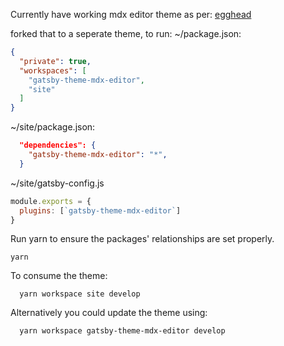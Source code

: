 Currently have working mdx editor theme as per: [egghead](https://egghead.io/lessons/vue-js-introduction-to-mdx?pl=building-websites-with-mdx-and-gatsby-161e9529)

forked that to a seperate theme, to run:
~/package.json:


```json
{
  "private": true,
  "workspaces": [
    "gatsby-theme-mdx-editor",
    "site"
  ]
}

```

~/site/package.json:
```json
  "dependencies": {
    "gatsby-theme-mdx-editor": "*",
  }
```

~/site/gatsby-config.js

```js
module.exports = {
  plugins: [`gatsby-theme-mdx-editor`]
}
```

Run yarn to ensure the packages' relationships are set properly.
```shell
yarn
```

To consume the theme:
```shell
  yarn workspace site develop
```

Alternatively you could update the theme using:
```shell
  yarn workspace gatsby-theme-mdx-editor develop
```
